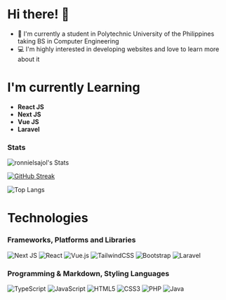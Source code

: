 # Hi there! :wave:

- :school: I'm currently a student in Polytechnic University of the Philippines taking BS in Computer Engineering
- :computer: I'm highly interested in developing websites and love to learn more about it

# I'm currently Learning

- **React JS**
- **Next JS**
- **Vue JS**
- **Laravel**

### Stats

![ronnielsajol's Stats](https://github-readme-stats.vercel.app/api?username=ronnielsajol&theme=vue-dark&show_icons=true&hide_border=true&count_private=true)

[![GitHub Streak](https://streak-stats.demolab.com?user=ronnielsajol&theme=dark&hide_border=true)](https://git.io/streak-stats)

![Top Langs](https://github-readme-stats.vercel.app/api/top-langs/?username=ronnielsajol&layout=compact)

# Technologies

### Frameworks, Platforms and Libraries
![Next JS](https://img.shields.io/badge/Next-black?style=for-the-badge&logo=next.js&logoColor=white)
![React](https://img.shields.io/badge/react-%2320232a.svg?style=for-the-badge&logo=react&logoColor=%2361DAFB)
![Vue.js](https://img.shields.io/badge/vuejs-%2335495e.svg?style=for-the-badge&logo=vuedotjs&logoColor=%234FC08D)
![TailwindCSS](https://img.shields.io/badge/tailwindcss-%2338B2AC.svg?style=for-the-badge&logo=tailwind-css&logoColor=white)
![Bootstrap](https://img.shields.io/badge/bootstrap-%23563D7C.svg?style=for-the-badge&logo=bootstrap&logoColor=white)
![Laravel](https://img.shields.io/badge/laravel-%23FF2D20.svg?style=for-the-badge&logo=laravel&logoColor=white)


### Programming & Markdown, Styling Languages
![TypeScript](https://img.shields.io/badge/typescript-%23007ACC.svg?style=for-the-badge&logo=typescript&logoColor=white)
![JavaScript](https://img.shields.io/badge/javascript-%23323330.svg?style=for-the-badge&logo=javascript&logoColor=%23F7DF1E)
![HTML5](https://img.shields.io/badge/html5-%23E34F26.svg?style=for-the-badge&logo=html5&logoColor=white)
![CSS3](https://img.shields.io/badge/css3-%231572B6.svg?style=for-the-badge&logo=css3&logoColor=white)
![PHP](https://img.shields.io/badge/php-%23777BB4.svg?style=for-the-badge&logo=php&logoColor=white)
![Java](https://img.shields.io/badge/java-%23ED8B00.svg?style=for-the-badge&logo=java&logoColor=white)


